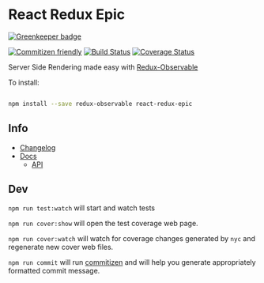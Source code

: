 # React Redux Epic

[![Greenkeeper badge](https://badges.greenkeeper.io/BerkeleyTrue/react-redux-epic.svg)](https://greenkeeper.io/)

[![Commitizen friendly](https://img.shields.io/badge/commitizen-friendly-brightgreen.svg)](http://commitizen.github.io/cz-cli/) [![Build Status](https://travis-ci.org/BerkeleyTrue/react-redux-epic.svg?branch=master)](https://travis-ci.org/BerkeleyTrue/react-redux-epic) [![Coverage Status](https://coveralls.io/repos/github/BerkeleyTrue/react-redux-epic/badge.svg?branch=master)](https://coveralls.io/github/BerkeleyTrue/react-redux-epic?branch=master)

Server Side Rendering made easy with [Redux-Observable](https://github.com/redux-observable/redux-observable)

To install:

```bash

npm install --save redux-observable react-redux-epic

```
## Info

* [Changelog](/CHANGELOG.md)
* [Docs](/docs)
  * [API](/docs/api)

## Dev


`npm run test:watch` will start and watch tests

`npm run cover:show` will open the test coverage web page.

`npm run cover:watch` will watch for coverage changes generated by `nyc` and
regenerate new cover web files.

`npm run commit` will run [commitizen](https://github.com/commitizen/cz-cli) and will help you generate appropriately formatted commit
message.
